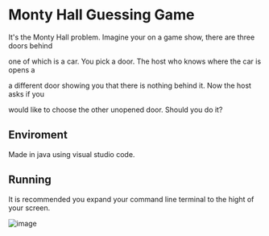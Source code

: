 # Monty Hall Guessing Game
It's the Monty Hall problem. Imagine your on a game show, there are three doors behind 

one of which is a car. You pick a door. The host who knows where the car is opens a

a different door showing you that there is nothing behind it. Now the host asks if you 

would like to choose the other unopened door. Should you do it?

## Enviroment
Made in java using visual studio code.

## Running
It is recommended you expand your command line terminal to the hight of your screen.


![image](https://user-images.githubusercontent.com/71223581/99153880-d3650780-2668-11eb-85e5-99a30049e43b.png)